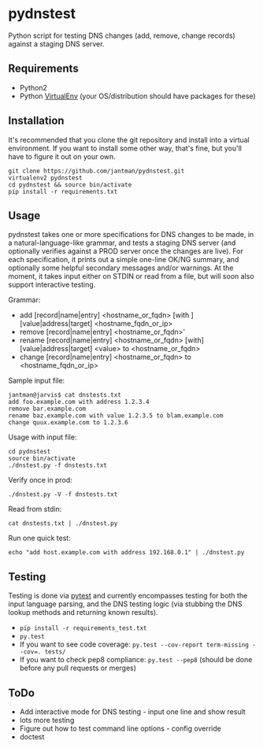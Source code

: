 pydnstest
=========

Python script for testing DNS changes (add, remove, change records) against a staging DNS server.

Requirements
------------
* Python2
* Python [VirtualEnv](http://www.virtualenv.org/) (your OS/distribution should have packages for these)

Installation
------------
It's recommended that you clone the git repository and install into a virtual environment.
If you want to install some other way, that's fine, but you'll have to figure it out on your own.

```
git clone https://github.com/jantman/pydnstest.git
virtualenv2 pydnstest
cd pydnstest && source bin/activate
pip install -r requirements.txt
```

Usage
-----
pydnstest takes one or more specifications for DNS changes to be made, in a natural-language-like grammar, and tests a staging DNS server (and optionally verifies against a PROD server once the changes are live). For each specification, it prints out a simple one-line OK/NG summary, and optionally some helpful secondary messages and/or warnings. At the moment, it takes input either on STDIN or read from a file, but will soon also support interactive testing.

Grammar:
* add [record|name|entry] \<hostname_or_fqdn\> [with ][value|address|target] \<hostname_fqdn_or_ip\>
* remove [record|name|entry] \<hostname_or_fqdn\>'
* rename [record|name|entry] \<hostname_or_fqdn\> [with] [value|address|target] \<value\> to \<hostname_or_fqdn\>
* change [record|name|entry] \<hostname_or_fqdn\> to \<hostname_fqdn_or_ip\>

Sample input file:
```
jantman@jarvis$ cat dnstests.txt 
add foo.example.com with address 1.2.3.4
remove bar.example.com
rename baz.example.com with value 1.2.3.5 to blam.example.com
change quux.example.com to 1.2.3.6
```

Usage with input file:
```
cd pydnstest
source bin/activate
./dnstest.py -f dnstests.txt
```

Verify once in prod:
```
./dnstest.py -V -f dnstests.txt
```

Read from stdin:
```
cat dnstests.txt | ./dnstest.py
```

Run one quick test:
```
echo "add host.example.com with address 192.168.0.1" | ./dnstest.py
```

Testing
-------
Testing is done via [pytest](http://pytest.org/latest/) and currently
encompasses testing for both the input language parsing, and the DNS testing
logic (via stubbing the DNS lookup methods and returning known results). 

* `pip install -r requirements_test.txt`
* `py.test`
* If you want to see code coverage: `py.test --cov-report term-missing --cov=. tests/`
* If you want to check pep8 compliance: `py.test --pep8` (should be done before any pull requests or merges)

ToDo
----
* Add interactive mode for DNS testing - input one line and show result
* lots more testing
* Figure out how to test command line options - config override
* doctest
